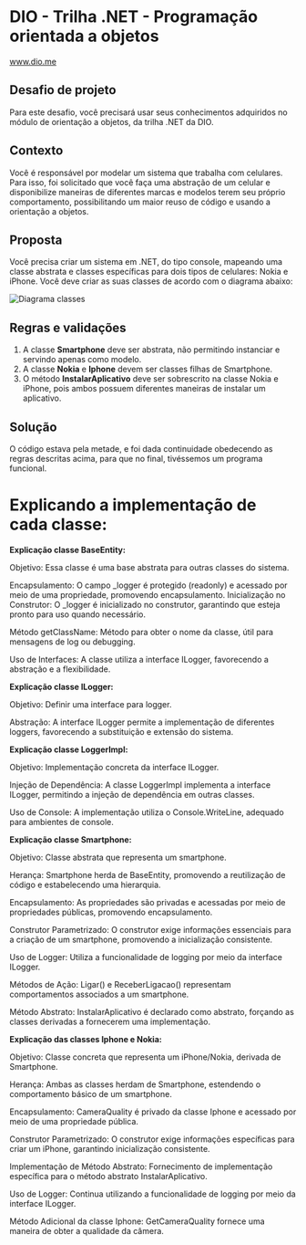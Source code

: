 # DIO - Trilha .NET - Programação orientada a objetos
www.dio.me

## Desafio de projeto
Para este desafio, você precisará usar seus conhecimentos adquiridos no módulo de orientação a objetos, da trilha .NET da DIO.

## Contexto
Você é responsável por modelar um sistema que trabalha com celulares. Para isso, foi solicitado que você faça uma abstração de um celular e disponibilize maneiras de diferentes marcas e modelos terem seu próprio comportamento, possibilitando um maior reuso de código e usando a orientação a objetos.

## Proposta
Você precisa criar um sistema em .NET, do tipo console, mapeando uma classe abstrata e classes específicas para dois tipos de celulares: Nokia e iPhone. 
Você deve criar as suas classes de acordo com o diagrama abaixo:

![Diagrama classes](Imagens/diagrama.png)

## Regras e validações
1. A classe **Smartphone** deve ser abstrata, não permitindo instanciar e servindo apenas como modelo.
2. A classe **Nokia** e **Iphone** devem ser classes filhas de Smartphone.
3. O método **InstalarAplicativo** deve ser sobrescrito na classe Nokia e iPhone, pois ambos possuem diferentes maneiras de instalar um aplicativo.

## Solução
O código estava pela metade, e foi dada continuidade obedecendo as regras descritas acima, para que no final, tivéssemos um programa funcional. 

# Explicando a implementação de cada classe:

**Explicação classe BaseEntity:**

Objetivo: Essa classe é uma base abstrata para outras classes do sistema.

Encapsulamento: O campo _logger é protegido (readonly) e acessado por meio de uma propriedade, promovendo encapsulamento.
Inicialização no Construtor: O _logger é inicializado no construtor, garantindo que esteja pronto para uso quando necessário.

Método getClassName: Método para obter o nome da classe, útil para mensagens de log ou debugging.

Uso de Interfaces: A classe utiliza a interface ILogger, favorecendo a abstração e a flexibilidade.

**Explicação classe ILogger:**

Objetivo: Definir uma interface para logger.

Abstração: A interface ILogger permite a implementação de diferentes loggers, favorecendo a substituição e extensão do sistema.

**Explicação classe LoggerImpl:**

Objetivo: Implementação concreta da interface ILogger.

Injeção de Dependência: A classe LoggerImpl implementa a interface ILogger, permitindo a injeção de dependência em outras classes.

Uso de Console: A implementação utiliza o Console.WriteLine, adequado para ambientes de console.

**Explicação classe Smartphone:**

Objetivo: Classe abstrata que representa um smartphone.

Herança: Smartphone herda de BaseEntity, promovendo a reutilização de código e estabelecendo uma hierarquia.

Encapsulamento: As propriedades são privadas e acessadas por meio de propriedades públicas, promovendo encapsulamento.

Construtor Parametrizado: O construtor exige informações essenciais para a criação de um smartphone, promovendo a inicialização consistente.

Uso de Logger: Utiliza a funcionalidade de logging por meio da interface ILogger.

Métodos de Ação: Ligar() e ReceberLigacao() representam comportamentos associados a um smartphone.

Método Abstrato: InstalarAplicativo é declarado como abstrato, forçando as classes derivadas a fornecerem uma implementação.

**Explicação das classes Iphone e Nokia:**

Objetivo: Classe concreta que representa um iPhone/Nokia, derivada de Smartphone.

Herança: Ambas as classes herdam de Smartphone, estendendo o comportamento básico de um smartphone.

Encapsulamento: CameraQuality é privado da classe Iphone e acessado por meio de uma propriedade pública.

Construtor Parametrizado: O construtor exige informações específicas para criar um iPhone, garantindo inicialização consistente.

Implementação de Método Abstrato: Fornecimento de implementação específica para o método abstrato InstalarAplicativo.

Uso de Logger: Continua utilizando a funcionalidade de logging por meio da interface ILogger.

Método Adicional da classe Iphone: GetCameraQuality fornece uma maneira de obter a qualidade da câmera.
